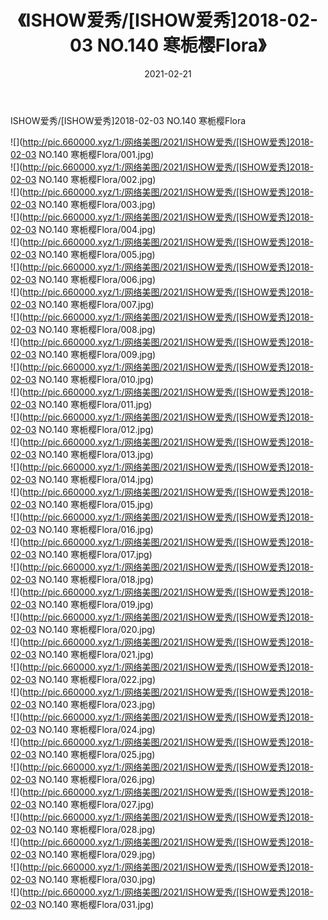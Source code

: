 ﻿---
layout: post
title:  《ISHOW爱秀/[ISHOW爱秀]2018-02-03 NO.140 寒栀樱Flora》
date:   2021-02-21
img: http://pic.660000.xyz/1:/网络美图/2021/ISHOW爱秀/[ISHOW爱秀]2018-02-03 NO.140 寒栀樱Flora/000.jpg
categories: [美女, 清纯, 唯美]
---

ISHOW爱秀/[ISHOW爱秀]2018-02-03 NO.140 寒栀樱Flora

 ![](http://pic.660000.xyz/1:/网络美图/2021/ISHOW爱秀/[ISHOW爱秀]2018-02-03 NO.140 寒栀樱Flora/001.jpg) <br>![](http://pic.660000.xyz/1:/网络美图/2021/ISHOW爱秀/[ISHOW爱秀]2018-02-03 NO.140 寒栀樱Flora/002.jpg) <br>![](http://pic.660000.xyz/1:/网络美图/2021/ISHOW爱秀/[ISHOW爱秀]2018-02-03 NO.140 寒栀樱Flora/003.jpg) <br>![](http://pic.660000.xyz/1:/网络美图/2021/ISHOW爱秀/[ISHOW爱秀]2018-02-03 NO.140 寒栀樱Flora/004.jpg) <br>![](http://pic.660000.xyz/1:/网络美图/2021/ISHOW爱秀/[ISHOW爱秀]2018-02-03 NO.140 寒栀樱Flora/005.jpg) <br>![](http://pic.660000.xyz/1:/网络美图/2021/ISHOW爱秀/[ISHOW爱秀]2018-02-03 NO.140 寒栀樱Flora/006.jpg) <br>![](http://pic.660000.xyz/1:/网络美图/2021/ISHOW爱秀/[ISHOW爱秀]2018-02-03 NO.140 寒栀樱Flora/007.jpg) <br>![](http://pic.660000.xyz/1:/网络美图/2021/ISHOW爱秀/[ISHOW爱秀]2018-02-03 NO.140 寒栀樱Flora/008.jpg) <br>![](http://pic.660000.xyz/1:/网络美图/2021/ISHOW爱秀/[ISHOW爱秀]2018-02-03 NO.140 寒栀樱Flora/009.jpg) <br>![](http://pic.660000.xyz/1:/网络美图/2021/ISHOW爱秀/[ISHOW爱秀]2018-02-03 NO.140 寒栀樱Flora/010.jpg) <br>![](http://pic.660000.xyz/1:/网络美图/2021/ISHOW爱秀/[ISHOW爱秀]2018-02-03 NO.140 寒栀樱Flora/011.jpg) <br>![](http://pic.660000.xyz/1:/网络美图/2021/ISHOW爱秀/[ISHOW爱秀]2018-02-03 NO.140 寒栀樱Flora/012.jpg) <br>![](http://pic.660000.xyz/1:/网络美图/2021/ISHOW爱秀/[ISHOW爱秀]2018-02-03 NO.140 寒栀樱Flora/013.jpg) <br>![](http://pic.660000.xyz/1:/网络美图/2021/ISHOW爱秀/[ISHOW爱秀]2018-02-03 NO.140 寒栀樱Flora/014.jpg) <br>![](http://pic.660000.xyz/1:/网络美图/2021/ISHOW爱秀/[ISHOW爱秀]2018-02-03 NO.140 寒栀樱Flora/015.jpg) <br>![](http://pic.660000.xyz/1:/网络美图/2021/ISHOW爱秀/[ISHOW爱秀]2018-02-03 NO.140 寒栀樱Flora/016.jpg) <br>![](http://pic.660000.xyz/1:/网络美图/2021/ISHOW爱秀/[ISHOW爱秀]2018-02-03 NO.140 寒栀樱Flora/017.jpg) <br>![](http://pic.660000.xyz/1:/网络美图/2021/ISHOW爱秀/[ISHOW爱秀]2018-02-03 NO.140 寒栀樱Flora/018.jpg) <br>![](http://pic.660000.xyz/1:/网络美图/2021/ISHOW爱秀/[ISHOW爱秀]2018-02-03 NO.140 寒栀樱Flora/019.jpg) <br>![](http://pic.660000.xyz/1:/网络美图/2021/ISHOW爱秀/[ISHOW爱秀]2018-02-03 NO.140 寒栀樱Flora/020.jpg) <br>![](http://pic.660000.xyz/1:/网络美图/2021/ISHOW爱秀/[ISHOW爱秀]2018-02-03 NO.140 寒栀樱Flora/021.jpg) <br>![](http://pic.660000.xyz/1:/网络美图/2021/ISHOW爱秀/[ISHOW爱秀]2018-02-03 NO.140 寒栀樱Flora/022.jpg) <br>![](http://pic.660000.xyz/1:/网络美图/2021/ISHOW爱秀/[ISHOW爱秀]2018-02-03 NO.140 寒栀樱Flora/023.jpg) <br>![](http://pic.660000.xyz/1:/网络美图/2021/ISHOW爱秀/[ISHOW爱秀]2018-02-03 NO.140 寒栀樱Flora/024.jpg) <br>![](http://pic.660000.xyz/1:/网络美图/2021/ISHOW爱秀/[ISHOW爱秀]2018-02-03 NO.140 寒栀樱Flora/025.jpg) <br>![](http://pic.660000.xyz/1:/网络美图/2021/ISHOW爱秀/[ISHOW爱秀]2018-02-03 NO.140 寒栀樱Flora/026.jpg) <br>![](http://pic.660000.xyz/1:/网络美图/2021/ISHOW爱秀/[ISHOW爱秀]2018-02-03 NO.140 寒栀樱Flora/027.jpg) <br>![](http://pic.660000.xyz/1:/网络美图/2021/ISHOW爱秀/[ISHOW爱秀]2018-02-03 NO.140 寒栀樱Flora/028.jpg) <br>![](http://pic.660000.xyz/1:/网络美图/2021/ISHOW爱秀/[ISHOW爱秀]2018-02-03 NO.140 寒栀樱Flora/029.jpg) <br>![](http://pic.660000.xyz/1:/网络美图/2021/ISHOW爱秀/[ISHOW爱秀]2018-02-03 NO.140 寒栀樱Flora/030.jpg) <br>![](http://pic.660000.xyz/1:/网络美图/2021/ISHOW爱秀/[ISHOW爱秀]2018-02-03 NO.140 寒栀樱Flora/031.jpg) <br>